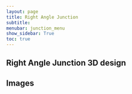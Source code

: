 ```yaml
---
layout: page
title: Right Angle Junction
subtitle: 
menubar: junction_menu
show_sidebar: True
toc: true
---
```


## Right Angle Junction 3D design 
<html>
<script src="https://embed.github.com/view/3d/yusolpark/M3/parts/files/2-leaf_tight_junction(106mm,right-angle).stl"></script>
</html>


## Images 

